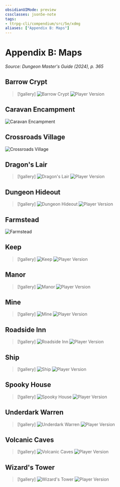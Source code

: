 ```yaml
---
obsidianUIMode: preview
cssclasses: json5e-note
tags:
- ttrpg-cli/compendium/src/5e/xdmg
aliases: ["Appendix B: Maps"]
---
```

# Appendix B: Maps
*Source: Dungeon Master's Guide (2024), p. 365* 

## Barrow Crypt

> [!gallery]
> ![Barrow Crypt](3-Compendium/books/dungeon-masters-guide-2024/img/213-map-12-01-barrow-crypt.webp#gallery)
> ![Player Version](3-Compendium/books/dungeon-masters-guide-2024/img/214-map-12-01-barrow-crypt-player.webp#gallery)

## Caravan Encampment

![Caravan Encampment](3-Compendium/books/dungeon-masters-guide-2024/img/215-map-12-02-caravan-encampment.webp#center)

## Crossroads Village

![Crossroads Village](3-Compendium/books/dungeon-masters-guide-2024/img/216-map-12-03-crossroads-village.webp#center)

## Dragon's Lair

> [!gallery]
> ![Dragon's Lair](3-Compendium/books/dungeon-masters-guide-2024/img/217-map-12-04-dragons-lair.webp#gallery)
> ![Player Version](3-Compendium/books/dungeon-masters-guide-2024/img/218-map-12-04-dragons-lair-player.webp#gallery)

## Dungeon Hideout

> [!gallery]
> ![Dungeon Hideout](3-Compendium/books/dungeon-masters-guide-2024/img/219-map-12-05-dungeon-hideout.webp#gallery)
> ![Player Version](3-Compendium/books/dungeon-masters-guide-2024/img/220-map-12-05-dungeon-hideout-player.webp#gallery)

## Farmstead

![Farmstead](3-Compendium/books/dungeon-masters-guide-2024/img/221-map-12-06-farmstead.webp#center)

## Keep

> [!gallery]
> ![Keep](3-Compendium/books/dungeon-masters-guide-2024/img/222-map-12-07-keep.webp#gallery)
> ![Player Version](3-Compendium/books/dungeon-masters-guide-2024/img/223-map-12-07-keep-player.webp#gallery)

## Manor

> [!gallery]
> ![Manor](3-Compendium/books/dungeon-masters-guide-2024/img/224-map-12-08-manor.webp#gallery)
> ![Player Version](3-Compendium/books/dungeon-masters-guide-2024/img/225-map-12-08-manor-player.webp#gallery)

## Mine

> [!gallery]
> ![Mine](3-Compendium/books/dungeon-masters-guide-2024/img/226-map-12-09-mine.webp#gallery)
> ![Player Version](3-Compendium/books/dungeon-masters-guide-2024/img/227-map-12-09-mine-player.webp#gallery)

## Roadside Inn

> [!gallery]
> ![Roadside Inn](3-Compendium/books/dungeon-masters-guide-2024/img/228-map-12-10-roadside-inn.webp#gallery)
> ![Player Version](3-Compendium/books/dungeon-masters-guide-2024/img/229-map-12-10-roadside-inn-player.webp#gallery)

## Ship

> [!gallery]
> ![Ship](3-Compendium/books/dungeon-masters-guide-2024/img/230-map-12-11-ship.webp#gallery)
> ![Player Version](3-Compendium/books/dungeon-masters-guide-2024/img/231-map-12-11-ship-player.webp#gallery)

## Spooky House

> [!gallery]
> ![Spooky House](3-Compendium/books/dungeon-masters-guide-2024/img/232-map-12-12-spooky-house.webp#gallery)
> ![Player Version](3-Compendium/books/dungeon-masters-guide-2024/img/233-map-12-12-spooky-house-player.webp#gallery)

## Underdark Warren

> [!gallery]
> ![Underdark Warren](3-Compendium/books/dungeon-masters-guide-2024/img/234-map-12-13-underdark-warren.webp#gallery)
> ![Player Version](3-Compendium/books/dungeon-masters-guide-2024/img/235-map-12-13-underdark-warren-player.webp#gallery)

## Volcanic Caves

> [!gallery]
> ![Volcanic Caves](3-Compendium/books/dungeon-masters-guide-2024/img/236-map-12-14-volcanic-caves.webp#gallery)
> ![Player Version](3-Compendium/books/dungeon-masters-guide-2024/img/237-map-12-14-volcanic-caves-player.webp#gallery)

## Wizard's Tower

> [!gallery]
> ![Wizard's Tower](3-Compendium/books/dungeon-masters-guide-2024/img/238-map-12-15-wizards-tower.webp#gallery)
> ![Player Version](3-Compendium/books/dungeon-masters-guide-2024/img/239-map-12-15-wizards-tower-player.webp#gallery)